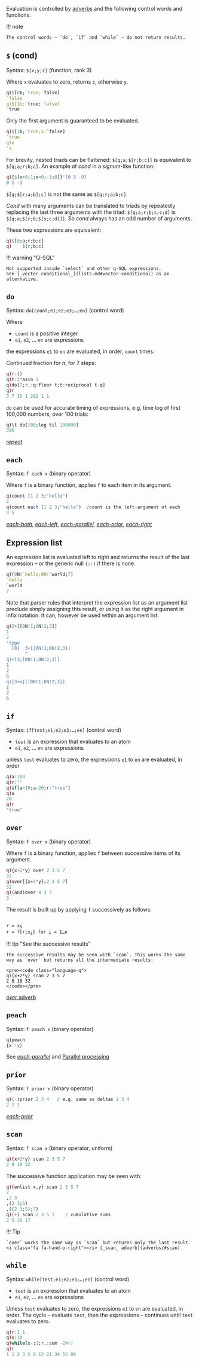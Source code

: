 

Evaluation is controlled by [adverbs](adverbs) and the following control words and functions.

!!! note 

    The control words – `do`, `if` and `while` – do not return results. 


## `$` (cond)

Syntax: `$[x;y;z]` (function, rank 3)

Where `x` evaluates to zero, returns `z`, otherwise `y`.

```q
q)$[0b;`true;`false]
`false
q)$[1b;`true;`false]
`true
```

Only the first argument is guaranteed to be evaluated.

```q
q)$[1b;`true;x:`false]
`true
q)x
'x
```

For brevity, nested triads can be flattened: `$[q;a;$[r;b;c]]` is equivalent to `$[q;a;r;b;c]`. An example of _cond_ in a _signum_-like function:

```q
q){$[x>0;1;x<0;-1;0]}'[0 3 -9]
0 1 -1
```

`$[q;$[r;a;b];c]` is not the same as `$[q;r;a;b;c]`.

_Cond_ with many arguments can be translated to triads by repeatedly replacing the last three arguments with the triad: `$[q;a;r;b;s;c;d]` is `$[q;a;$[r;b;$[s;c;d]]]`. So _cond_ always has an odd number of arguments.

These two expressions are equivalent:

```q
q)$[0;a;r;b;c]
q)    $[r;b;c]
```

!!! warning "Q-SQL"

    Not supported inside `select` and other q-SQL expressions.
    See [_vector conditional_](lists.md#vector-conditional) as an alternative.


## `do`

Syntax: `do[count;e1;e2;e3;…;en]` (control word) 

Where 

- `count` is a positive integer
- `e1`, `e2`, … `en` are expressions

the expressions `e1` to `en` are evaluated, in order, `count` times.

Continued fraction for $\pi$, for 7 steps:

```q
q)r:()
q)t:2*asin 1
q)do[7;r,:q:floor t;t:reciprocal t-q]
q)r
3 7 15 1 292 1 1
```

`do` can be used for accurate timing of expressions, e.g. time log of first 100,000 numbers, over 100 trials:

```q
q)\t do[100;log til 100000]
396
```

<i class="fa fa-hand-o-right"></i> [_repeat_](adverbs/#converge-repeat)


## `each` 

Syntax: `f each x` (binary operator) 

Where `f` is a binary function, applies `f` to each item in its argument.

```q
q)count (1 2 3;"hello")
2
q)count each (1 2 3;"hello")  /count is the left-argument of each
3 5
```

<i class="fa fa-hand-o-right"></i> 
[_each-both_](adverbs/#each-both), 
[_each-left_](adverbs/#each-left), 
[_each-parallel_](adverbs/#each-parallel), 
[_each-prior_](adverbs/#each-prior), 
[_each-right_](adverbs/#each-right)


## Expression list

An expression list is evaluated left to right and returns the result of the last expression – or the generic null `(::)` if there is none.

```q
q)[0N!`hello;0N!`world;7]
`hello
`world
7
```

Note that parser rules that interpret the expression list as an argument list preclude simply assigning this result, or using it as the right argument in infix notation. It can, however be used within an argument list.

```q
q)3+[[0N!1;0N!2;3]]
1
2
'type
  [0]  3+[[0N!1;0N!2;3]]
       ^
q)+[3;[0N!1;0N!2;3]]
1
2
6
q){3+x}[[0N!1;0N!2;3]]
1
2
6
```



## `if` 

Syntax: `if[test;e1;e2;e3;…;en]` (control word)

- `test` is an expression that evaluates to an atom
- `e1`, `e2`, … `en` are expressions

unless `test` evaluates to zero, the expressions `e1` to `en` are evaluated, in order

```q
q)a:100
q)r:""
q)if[a>10;a:20;r:"true"]
q)a
20
q)r
"true"
```


## `over`

Syntax: `f over x` (binary operator) 

Where `f` is a binary function, applies `f` between successive items of its argument. 

```q
q){x+2*y} over 2 3 5 7
32
q)over[{x+2*y};2 3 5 7]
32
q)(and)over 4 3 7
3
```

The result is built up by applying `f` successively as follows:

<pre><code class="language-text">
r = x<sub>0</sub>
r = f[r;x<sub>i</sub>] for i = 1…n
</code></pre>

!!! tip "See the successive results"

    The successive results may be seen with `scan`. This works the same way as `over` but returns all the intermediate results:

    <pre><code class="language-q">
    q){x+2*y} scan 2 3 5 7
    2 8 18 32
    </code></pre>

<i class="fa fa-hand-o-right"></i> [_over_ adverb](adverbs/#over)


## `peach`

Syntax: `f peach x` (binary operator) 

```q
q)peach
{x':y}
```

See [_each-parallel_](adverbs/#each-parallel) and [Parallel processing](peach)


## `prior` 

Syntax: `f prior x` (binary operator) 

```q
q)(-)prior 2 3 4   / e.g. same as deltas 2 3 4
2 1 1
```
<i class="fa fa-hand-o-right"></i> [_each-prior_](adverbs/#each-prior)


## `scan`

Syntax: `f scan x` (binary operator, uniform)

```q
q){x+2*y} scan 2 3 5 7
2 8 18 32
```

The successive function application may be seen with:

```q
q){enlist x,y} scan 2 3 5 7
2
,2 3
,(2 3;5)
,((2 3;5);7)
q)(+) scan 2 3 5 7    / cumulative sums
2 5 10 17
```

!!! Tip 

    `over` works the same way as `scan` but returns only the last result.
    <i class="fa fa-hand-o-right"></i> [_scan_ adverb](adverbs/#scan)

## `while` 

Syntax: `while[test;e1;e2;e3;…;en]` (control word)

- `test` is an expression that evaluates to an atom
- `e1`, `e2`, … `en` are expressions

Unless `test` evaluates to zero, the expressions `e1` to `en` are evaluated, in order. The cycle – evaluate `test`, then the expressions – continues until `test` evaluates to zero. 

```q
q)r:1 1
q)x:10
q)while[x-:1;r,:sum -2#r]
q)r
1 1 2 3 5 8 13 21 34 55 89
```


